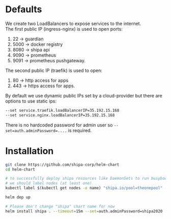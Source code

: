 
# Defaults 

We create two LoadBalancers to expose services to the internet.    
The first public IP (ingress-nginx) is used to open ports: 
1. 22 -> guardian
1. 5000 -> docker registry
1. 8080 -> shipa api
1. 9090 -> prometheus
1. 9091 -> prometheus pushgateway.

The second public IP (traefik) is used to open: 
1. 80 -> http access for apps
1. 443 -> https access for apps.

By default we use dynamic public IPs set by a cloud-provider but there are options to use static ips:
```bash 
--set service.traefik.loadBalancerIP=35.192.15.168 
--set service.nginx.loadBalancerIP=35.192.15.168 
```

There is no hardcoded password for admin user so `--set=auth.adminPassword=....` is required.

# Installation

```bash
git clone https://github.com/shipa-corp/helm-chart
cd helm-chart

# to successfully deploy shipa resources like DaemonSets to run busybody/netdata, pods to build platforms and so on
# we should label nodes (at least one)
kubectl label $(kubectl get nodes -o name) "shipa.io/pool=theonepool" --overwrite

helm dep up 

# Please don't change "shipa" chart name for now
helm install shipa . --timeout=15m --set=auth.adminPassword=shipa2020
```